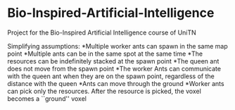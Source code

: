 # Bio-Inspired-Artificial-Intelligence

Project for the Bio-Inspired Artificial Intelligence course of UniTN

Simplifying assumptions:
    *Multiple worker ants can spawn in the same map point
    *Multiple ants can be in the same spot at the same time
    *The resources can be indefinitely stacked at the spawn point
    *The queen ant does not move from the spawn point
    *The worker Ants can communicate with the queen ant when they are on the spawn point, regardless of the distance with the queen
    *Ants can move through the ground
    *Worker ants can pick only the resources. After the resource is picked, the voxel becomes a ``ground'' voxel
